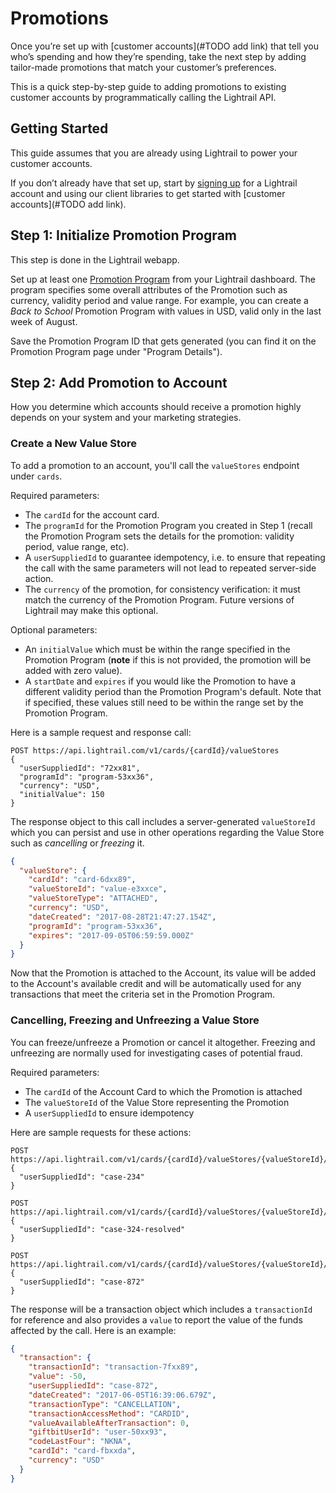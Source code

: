 # Promotions

Once you’re set up with [customer accounts](#TODO add link) that tell you who’s spending and how they’re spending, take the next step by adding tailor-made promotions that match your customer’s preferences. 

This is a quick step-by-step guide to adding promotions to existing customer accounts by programmatically calling the Lightrail API. 

## Getting Started

This guide assumes that you are already using Lightrail to power your customer accounts. 

If you don’t already have that set up, start by [signing up](https://www.lightrail.com/app/#/register) for a Lightrail account and using our client libraries to get started with [customer accounts](#TODO add link). 


## Step 1: Initialize Promotion Program

This step is done in the Lightrail webapp. 

Set up at least one [Promotion Program](https://www.lightrail.com/app/#/promotions?_k=ilb8m9) from your Lightrail dashboard. The program specifies some overall attributes of the Promotion such as currency, validity period and value range. For example, you can create a _Back to School_ Promotion Program with values in USD, valid only in the last week of August. 

Save the Promotion Program ID that gets generated (you can find it on the Promotion Program page under "Program Details"). 

## Step 2: Add Promotion to Account

How you determine which accounts should receive a promotion highly depends on your system and your marketing strategies. 

### Create a New Value Store

To add a promotion to an account, you'll call the `valueStores` endpoint under `cards`. 
 
Required parameters:
- The `cardId` for the account card. 
- The `programId` for the Promotion Program you created in Step 1 (recall the Promotion Program sets the details for the promotion: validity period, value range, etc). 
- A `userSuppliedId` to guarantee idempotency, i.e. to ensure that repeating the call with the same parameters will not lead to repeated server-side action. 
- The `currency` of the promotion, for consistency verification: it must match the currency of the Promotion Program. Future versions of Lightrail may make this optional.

Optional parameters:
- An `initialValue` which must be within the range specified in the Promotion Program (**note** if this is not provided, the promotion will be added with zero value).
- A `startDate` and `expires` if you would like the Promotion to have a different validity period than the Promotion Program's default. Note that if specified, these values still need to be within the range set by the Promotion Program.

Here is a sample request and response call: 

```
POST https://api.lightrail.com/v1/cards/{cardId}/valueStores
{
  "userSuppliedId": "72xx81",
  "programId": "program-53xx36",
  "currency": "USD",
  "initialValue": 150
}
```

The response object to this call includes a server-generated `valueStoreId` which you can persist and use in other operations regarding the Value Store such as _cancelling_ or _freezing_ it.

```json
{
  "valueStore": {
    "cardId": "card-6dxx89",
    "valueStoreId": "value-e3xxce",
    "valueStoreType": "ATTACHED",
    "currency": "USD",
    "dateCreated": "2017-08-28T21:47:27.154Z",
    "programId": "program-53xx36",
    "expires": "2017-09-05T06:59:59.000Z"
  }
}
```

Now that the Promotion is attached to the Account, its value will be added to the Account's available credit and will be automatically used for any transactions that meet the criteria set in the Promotion Program. 

### Cancelling, Freezing and Unfreezing a Value Store

You can freeze/unfreeze a Promotion or cancel it altogether. Freezing and unfreezing are normally used for investigating cases of potential fraud.

Required parameters: 
- The `cardId` of the Account Card to which the Promotion is attached 
- The `valueStoreId` of the Value Store representing the Promotion
- A `userSuppliedId` to ensure idempotency

Here are sample requests for these actions:

```
POST https://api.lightrail.com/v1/cards/{cardId}/valueStores/{valueStoreId}/freeze
{
  "userSuppliedId": "case-234"
}

POST https://api.lightrail.com/v1/cards/{cardId}/valueStores/{valueStoreId}/unfreeze
{
  "userSuppliedId": "case-324-resolved"
}

POST https://api.lightrail.com/v1/cards/{cardId}/valueStores/{valueStoreId}/cancel
{
  "userSuppliedId": "case-872"
}
```

 The response will be a transaction object which includes a `transactionId` for reference and also provides a `value` to report the value of the funds affected by the call. Here is an example: 

```json
{
  "transaction": {
    "transactionId": "transaction-7fxx89",
    "value": -50,
    "userSuppliedId": "case-872",
    "dateCreated": "2017-06-05T16:39:06.679Z",
    "transactionType": "CANCELLATION",
    "transactionAccessMethod": "CARDID",
    "valueAvailableAfterTransaction": 0,
    "giftbitUserId": "user-50xx93",
    "codeLastFour": "NKNA",
    "cardId": "card-fbxxda",
    "currency": "USD"
  }
}
```